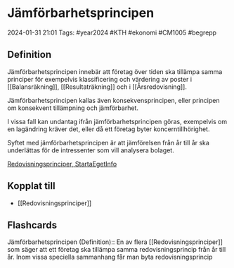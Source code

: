 # Jämförbarhetsprincipen

2024-01-31 21:01
Tags: #year2024 #KTH #ekonomi #CM1005 #begrepp

## Definition

Jämförbarhetsprincipen innebär att företag över tiden ska tillämpa samma principer för exempelvis klassificering och värdering av poster i [[Balansräkning]], [[Resultaträkning]] och i [[Årsredovisning]].

Jämförbarhetsprincipen kallas även konsekvensprincipen, eller principen om konsekvent tillämpning och jämförbarhet.

I vissa fall kan undantag ifrån jämförbarhetsprincipen göras, exempelvis om en lagändring kräver det, eller då ett företag byter koncerntillhörighet.

Syftet med jämförbarhetsprincipen är att jämförelsen från år till år ska underlättas för de intressenter som vill analysera bolaget.

[Redovisningsprinciper, StartaEgetInfo](https://www.startaegetinfo.se/redovisningsprinciper)

## Kopplat till

- [[Redovisningsprinciper]]

## Flashcards

Jämförbarhetsprincipen (Definition):: En av flera [[Redovisningsprinciper]] som säger att ett företag ska tillämpa samma redovisningsprincip från år till år. Inom vissa speciella sammanhang får man byta redovisningsprincip
